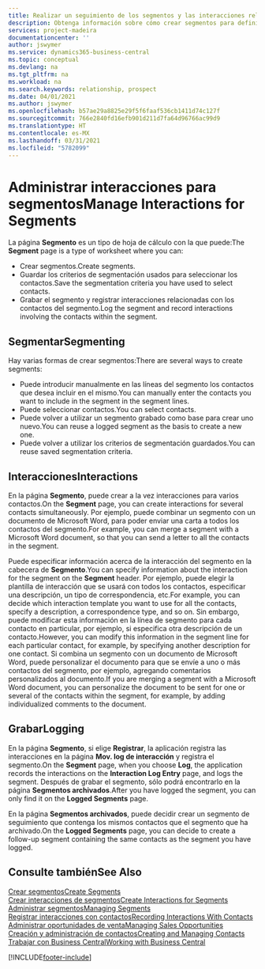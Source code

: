 ```yaml
---
title: Realizar un seguimiento de los segmentos y las interacciones relacionadas | Documentos de Microsoft
description: Obtenga información sobre cómo crear segmentos para definir grupos de contactos y especificar interacciones para los segmentos.
services: project-madeira
documentationcenter: ''
author: jswymer
ms.service: dynamics365-business-central
ms.topic: conceptual
ms.devlang: na
ms.tgt_pltfrm: na
ms.workload: na
ms.search.keywords: relationship, prospect
ms.date: 04/01/2021
ms.author: jswymer
ms.openlocfilehash: b57ae29a8825e29f5f6faaf536cb1411d74c127f
ms.sourcegitcommit: 766e2840fd16efb901d211d7fa64d96766ac99d9
ms.translationtype: HT
ms.contentlocale: es-MX
ms.lasthandoff: 03/31/2021
ms.locfileid: "5782099"
---
```

# <a name="manage-interactions-for-segments"></a><span data-ttu-id="6b701-103">Administrar interacciones para segmentos</span><span class="sxs-lookup"><span data-stu-id="6b701-103">Manage Interactions for Segments</span></span>
<span data-ttu-id="6b701-104">La página **Segmento** es un tipo de hoja de cálculo con la que puede:</span><span class="sxs-lookup"><span data-stu-id="6b701-104">The **Segment** page is a type of worksheet where you can:</span></span>

* <span data-ttu-id="6b701-105">Crear segmentos.</span><span class="sxs-lookup"><span data-stu-id="6b701-105">Create segments.</span></span>
* <span data-ttu-id="6b701-106">Guardar los criterios de segmentación usados para seleccionar los contactos.</span><span class="sxs-lookup"><span data-stu-id="6b701-106">Save the segmentation criteria you have used to select contacts.</span></span>
* <span data-ttu-id="6b701-107">Grabar el segmento y registrar interacciones relacionadas con los contactos del segmento.</span><span class="sxs-lookup"><span data-stu-id="6b701-107">Log the segment and record interactions involving the contacts within the segment.</span></span>

## <a name="segmenting"></a><span data-ttu-id="6b701-108">Segmentar</span><span class="sxs-lookup"><span data-stu-id="6b701-108">Segmenting</span></span>
<span data-ttu-id="6b701-109">Hay varias formas de crear segmentos:</span><span class="sxs-lookup"><span data-stu-id="6b701-109">There are several ways to create segments:</span></span>

* <span data-ttu-id="6b701-110">Puede introducir manualmente en las líneas del segmento los contactos que desea incluir en el mismo.</span><span class="sxs-lookup"><span data-stu-id="6b701-110">You can manually enter the contacts you want to include in the segment in the segment lines.</span></span>
* <span data-ttu-id="6b701-111">Puede seleccionar contactos.</span><span class="sxs-lookup"><span data-stu-id="6b701-111">You can select contacts.</span></span>
* <span data-ttu-id="6b701-112">Puede volver a utilizar un segmento grabado como base para crear uno nuevo.</span><span class="sxs-lookup"><span data-stu-id="6b701-112">You can reuse a logged segment as the basis to create a new one.</span></span>
* <span data-ttu-id="6b701-113">Puede volver a utilizar los criterios de segmentación guardados.</span><span class="sxs-lookup"><span data-stu-id="6b701-113">You can reuse saved segmentation criteria.</span></span>

## <a name="interactions"></a><span data-ttu-id="6b701-114">Interacciones</span><span class="sxs-lookup"><span data-stu-id="6b701-114">Interactions</span></span>
<span data-ttu-id="6b701-115">En la página **Segmento**, puede crear a la vez interacciones para varios contactos.</span><span class="sxs-lookup"><span data-stu-id="6b701-115">On the **Segment** page, you can create interactions for several contacts simultaneously.</span></span> <span data-ttu-id="6b701-116">Por ejemplo, puede combinar un segmento con un documento de Microsoft Word, para poder enviar una carta a todos los contactos del segmento.</span><span class="sxs-lookup"><span data-stu-id="6b701-116">For example, you can merge a segment with a Microsoft Word document, so that you can send a letter to all the contacts in the segment.</span></span>

<span data-ttu-id="6b701-117">Puede especificar información acerca de la interacción del segmento en la cabecera de **Segmento**.</span><span class="sxs-lookup"><span data-stu-id="6b701-117">You can specify information about the interaction for the segment on the **Segment** header.</span></span> <span data-ttu-id="6b701-118">Por ejemplo, puede elegir la plantilla de interacción que se usará con todos los contactos, especificar una descripción, un tipo de correspondencia, etc.</span><span class="sxs-lookup"><span data-stu-id="6b701-118">For example, you can decide which interaction template you want to use for all the contacts, specify a description, a correspondence type, and so on.</span></span> <span data-ttu-id="6b701-119">Sin embargo, puede modificar esta información en la línea de segmento para cada contacto en particular, por ejemplo, si especifica otra descripción de un contacto.</span><span class="sxs-lookup"><span data-stu-id="6b701-119">However, you can modify this information in the segment line for each particular contact, for example, by specifying another description for one contact.</span></span> <span data-ttu-id="6b701-120">Si combina un segmento con un documento de Microsoft Word, puede personalizar el documento para que se envíe a uno o más contactos del segmento, por ejemplo, agregando comentarios personalizados al documento.</span><span class="sxs-lookup"><span data-stu-id="6b701-120">If you are merging a segment with a Microsoft Word document, you can personalize the document to be sent for one or several of the contacts within the segment, for example, by adding individualized comments to the document.</span></span>

## <a name="logging"></a><span data-ttu-id="6b701-121">Grabar</span><span class="sxs-lookup"><span data-stu-id="6b701-121">Logging</span></span>
<span data-ttu-id="6b701-122">En la página **Segmento**, si elige **Registrar**, la aplicación registra las interacciones en la página **Mov. log de interacción** y registra el segmento.</span><span class="sxs-lookup"><span data-stu-id="6b701-122">On the **Segment** page, when you choose **Log**, the application records the interactions on the **Interaction Log Entry** page, and logs the segment.</span></span> <span data-ttu-id="6b701-123">Después de grabar el segmento, sólo podrá encontrarlo en la página **Segmentos archivados**.</span><span class="sxs-lookup"><span data-stu-id="6b701-123">After you have logged the segment, you can only find it on the **Logged Segments** page.</span></span>

<span data-ttu-id="6b701-124">En la página **Segmentos archivados**, puede decidir crear un segmento de seguimiento que contenga los mismos contactos que el segmento que ha archivado.</span><span class="sxs-lookup"><span data-stu-id="6b701-124">On the **Logged Segments** page, you can decide to create a follow-up segment containing the same contacts as the segment you have logged.</span></span>

## <a name="see-also"></a><span data-ttu-id="6b701-125">Consulte también</span><span class="sxs-lookup"><span data-stu-id="6b701-125">See Also</span></span>
[<span data-ttu-id="6b701-126">Crear segmentos</span><span class="sxs-lookup"><span data-stu-id="6b701-126">Create Segments</span></span>](marketing-how-create-segment.md)  
[<span data-ttu-id="6b701-127">Crear interacciones de segmentos</span><span class="sxs-lookup"><span data-stu-id="6b701-127">Create Interactions for Segments</span></span>](marketing-how-create-interactions.md)  
[<span data-ttu-id="6b701-128">Administrar segmentos</span><span class="sxs-lookup"><span data-stu-id="6b701-128">Managing Segments</span></span>](marketing-segments.md)  
[<span data-ttu-id="6b701-129">Registrar interacciones con contactos</span><span class="sxs-lookup"><span data-stu-id="6b701-129">Recording Interactions With Contacts</span></span>](marketing-interactions.md)  
[<span data-ttu-id="6b701-130">Administrar oportunidades de venta</span><span class="sxs-lookup"><span data-stu-id="6b701-130">Managing Sales Opportunities</span></span>](marketing-manage-sales-opportunities.md)  
[<span data-ttu-id="6b701-131">Creación y administración de contactos</span><span class="sxs-lookup"><span data-stu-id="6b701-131">Creating and Managing Contacts</span></span>](marketing-contacts.md)  
[<span data-ttu-id="6b701-132">Trabajar con Business Central</span><span class="sxs-lookup"><span data-stu-id="6b701-132">Working with Business Central</span></span>](ui-work-product.md)


[!INCLUDE[footer-include](includes/footer-banner.md)]